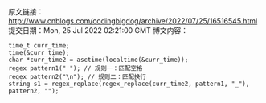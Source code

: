 原文链接：http://www.cnblogs.com/codingbigdog/archive/2022/07/25/16516545.html
提交日期：Mon, 25 Jul 2022 02:21:00 GMT
博文内容：
```
time_t curr_time;
time(&curr_time);
char *curr_time2 = asctime(localtime(&curr_time));
regex pattern1(" "); // 规则一：匹配空格
regex pattern2("\n"); // 规则二：匹配换行
string s1 = regex_replace(regex_replace(curr_time2, pattern1, "_"), pattern2, "");
```